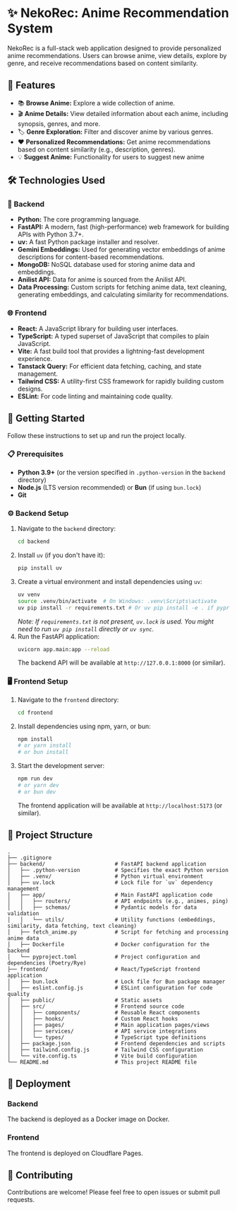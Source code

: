 # ✨ NekoRec: Anime Recommendation System

NekoRec is a full-stack web application designed to provide personalized anime recommendations. Users can browse anime, view details, explore by genre, and receive recommendations based on content similarity.

## 🚀 Features

- 📚 **Browse Anime:** Explore a wide collection of anime.
- 🎬 **Anime Details:** View detailed information about each anime, including synopsis, genres, and more.
- 🏷️ **Genre Exploration:** Filter and discover anime by various genres.
- ❤️ **Personalized Recommendations:** Get anime recommendations based on content similarity (e.g., description, genres).
- 💡 **Suggest Anime:** Functionality for users to suggest new anime

## 🛠️ Technologies Used

### 🐍 Backend

- **Python:** The core programming language.
- **FastAPI:** A modern, fast (high-performance) web framework for building APIs with Python 3.7+.
- **uv:** A fast Python package installer and resolver.
- **Gemini Embeddings:** Used for generating vector embeddings of anime descriptions for content-based recommendations.
- **MongoDB:** NoSQL database used for storing anime data and embeddings.
- **Anilist API:** Data for anime is sourced from the Anilist API.
- **Data Processing:** Custom scripts for fetching anime data, text cleaning, generating embeddings, and calculating similarity for recommendations.

### 🌐 Frontend

- **React:** A JavaScript library for building user interfaces.
- **TypeScript:** A typed superset of JavaScript that compiles to plain JavaScript.
- **Vite:** A fast build tool that provides a lightning-fast development experience.
- **Tanstack Query:** For efficient data fetching, caching, and state management.
- **Tailwind CSS:** A utility-first CSS framework for rapidly building custom designs.
- **ESLint:** For code linting and maintaining code quality.

## 🏁 Getting Started

Follow these instructions to set up and run the project locally.

### 📋 Prerequisites

- **Python 3.9+** (or the version specified in `.python-version` in the `backend` directory)
- **Node.js** (LTS version recommended) or **Bun** (if using `bun.lock`)
- **Git**

### ⚙️ Backend Setup

1.  Navigate to the `backend` directory:
    ```bash
    cd backend
    ```
2.  Install `uv` (if you don't have it):
    ```bash
    pip install uv
    ```
3.  Create a virtual environment and install dependencies using `uv`:
    ```bash
    uv venv
    source .venv/bin/activate  # On Windows: .venv\Scripts\activate
    uv pip install -r requirements.txt # Or uv pip install -e . if pyproject.toml is configured for editable install
    ```
    _Note: If `requirements.txt` is not present, `uv.lock` is used. You might need to run `uv pip install` directly or `uv sync`._
4.  Run the FastAPI application:
    ```bash
    uvicorn app.main:app --reload
    ```
    The backend API will be available at `http://127.0.0.1:8000` (or similar).

### 🖥️ Frontend Setup

1.  Navigate to the `frontend` directory:
    ```bash
    cd frontend
    ```
2.  Install dependencies using npm, yarn, or bun:
    ```bash
    npm install
    # or yarn install
    # or bun install
    ```
3.  Start the development server:
    ```bash
    npm run dev
    # or yarn dev
    # or bun dev
    ```
    The frontend application will be available at `http://localhost:5173` (or similar).

## 📂 Project Structure

```
.
├── .gitignore
├── backend/                      # FastAPI backend application
│   ├── .python-version           # Specifies the exact Python version
│   ├── .venv/                    # Python virtual environment
│   ├── uv.lock                   # Lock file for `uv` dependency management
│   ├── app/                      # Main FastAPI application code
│   │   ├── routers/              # API endpoints (e.g., animes, ping)
│   │   ├── schemas/              # Pydantic models for data validation
│   │   └── utils/                # Utility functions (embeddings, similarity, data fetching, text cleaning)
│   ├── fetch_anime.py            # Script for fetching and processing anime data
│   ├── Dockerfile                # Docker configuration for the backend
│   └── pyproject.toml            # Project configuration and dependencies (Poetry/Rye)
├── frontend/                     # React/TypeScript frontend application
│   ├── bun.lock                  # Lock file for Bun package manager
│   ├── eslint.config.js          # ESLint configuration for code quality
│   ├── public/                   # Static assets
│   ├── src/                      # Frontend source code
│   │   ├── components/           # Reusable React components
│   │   ├── hooks/                # Custom React hooks
│   │   ├── pages/                # Main application pages/views
│   │   ├── services/             # API service integrations
│   │   └── types/                # TypeScript type definitions
│   ├── package.json              # Frontend dependencies and scripts
│   ├── tailwind.config.js        # Tailwind CSS configuration
│   └── vite.config.ts            # Vite build configuration
└── README.md                     # This project README file
```

## 🚀 Deployment

### Backend

The backend is deployed as a Docker image on Docker.

### Frontend

The frontend is deployed on Cloudflare Pages.

## 🤝 Contributing

Contributions are welcome! Please feel free to open issues or submit pull requests.

